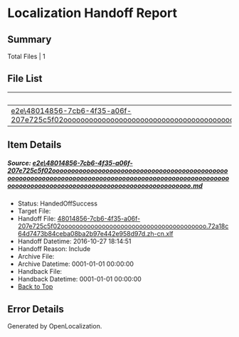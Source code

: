 # <a name='report-top'></a> Localization Handoff Report

## Summary
 Total Files | 1

## File List
 Source File | Status | Details 
 ----------- | ------ | ------- 
 [e2e\48014856-7cb6-4f35-a06f-207e725c5f02oooooooooooooooooooooooooooooooooooooooooooooooooooooooooooooooooooooooooooooooooooooooooooooooooooooooooooooooooooooooooooooooooooooooooooooooooooooooo.md](https://github.com/OpenLocalizationTestOrg/ol-test0/blob/1671a5a708dfe127141746c2479c5b9a6bf14eee/e2e/48014856-7cb6-4f35-a06f-207e725c5f02oooooooooooooooooooooooooooooooooooooooooooooooooooooooooooooooooooooooooooooooooooooooooooooooooooooooooooooooooooooooooooooooooooooooooooooooooooooooo.md) | HandedOffSuccess | [Details](#6b22d2249c1009c673e9e5d84c64a497a02134501)

## Item Details
##### <a name='6b22d2249c1009c673e9e5d84c64a497a02134501'></a> Source: [e2e\48014856-7cb6-4f35-a06f-207e725c5f02oooooooooooooooooooooooooooooooooooooooooooooooooooooooooooooooooooooooooooooooooooooooooooooooooooooooooooooooooooooooooooooooooooooooooooooooooooooooo.md](https://github.com/OpenLocalizationTestOrg/ol-test0/blob/1671a5a708dfe127141746c2479c5b9a6bf14eee/e2e/48014856-7cb6-4f35-a06f-207e725c5f02oooooooooooooooooooooooooooooooooooooooooooooooooooooooooooooooooooooooooooooooooooooooooooooooooooooooooooooooooooooooooooooooooooooooooooooooooooooooo.md)
* Status: HandedOffSuccess
* Target File: 
* Handoff File: [48014856-7cb6-4f35-a06f-207e725c5f02ooooooooooooooooooooooooooooooooooooooo.72a18c64d7473b84ceba08ba2b97e442e958d97d.zh-cn.xlf](https://github.com/OpenLocalizationTestOrg/ol-test0-handoff/blob/ab1d92bb1d1e5d9d1f7948646adfde60d09af2e6/ol-handoff/OpenLocalizationTestOrg/ol-test0-zhcn/shujia/ht/48014856-7cb6-4f35-a06f-207e725c5f02ooooooooooooooooooooooooooooooooooooooo.72a18c64d7473b84ceba08ba2b97e442e958d97d.zh-cn.xlf)
* Handoff Datetime: 2016-10-27 18:14:51
* Handoff Reason: Include
* Archive File: 
* Archive Datetime: 0001-01-01 00:00:00
* Handback File: 
* Handback Datetime: 0001-01-01 00:00:00
* [Back to Top](#report-top)


## Error Details

Generated by OpenLocalization.
